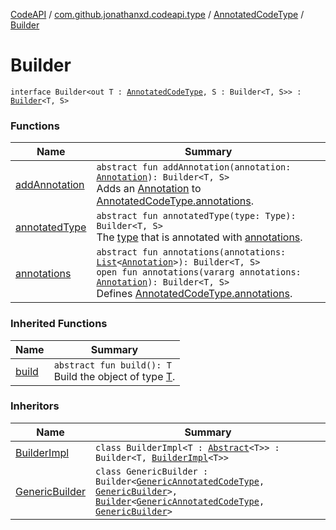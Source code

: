[CodeAPI](../../../index.md) / [com.github.jonathanxd.codeapi.type](../../index.md) / [AnnotatedCodeType](../index.md) / [Builder](.)

# Builder

`interface Builder<out T : `[`AnnotatedCodeType`](../index.md)`, S : Builder<T, S>> : `[`Builder`](../../../com.github.jonathanxd.codeapi.builder/-builder/index.md)`<T, S>`

### Functions

| Name | Summary |
|---|---|
| [addAnnotation](add-annotation.md) | `abstract fun addAnnotation(annotation: `[`Annotation`](../../../com.github.jonathanxd.codeapi.base/-annotation/index.md)`): Builder<T, S>`<br>Adds an [Annotation](../../../com.github.jonathanxd.codeapi.base/-annotation/index.md) to [AnnotatedCodeType.annotations](../annotations.md). |
| [annotatedType](annotated-type.md) | `abstract fun annotatedType(type: Type): Builder<T, S>`<br>The [type](annotated-type.md#com.github.jonathanxd.codeapi.type.AnnotatedCodeType.Builder$annotatedType(java.lang.reflect.Type)/type) that is annotated with [annotations](annotations.md). |
| [annotations](annotations.md) | `abstract fun annotations(annotations: `[`List`](https://kotlinlang.org/api/latest/jvm/stdlib/kotlin.collections/-list/index.html)`<`[`Annotation`](../../../com.github.jonathanxd.codeapi.base/-annotation/index.md)`>): Builder<T, S>`<br>`open fun annotations(vararg annotations: `[`Annotation`](../../../com.github.jonathanxd.codeapi.base/-annotation/index.md)`): Builder<T, S>`<br>Defines [AnnotatedCodeType.annotations](../annotations.md). |

### Inherited Functions

| Name | Summary |
|---|---|
| [build](../../../com.github.jonathanxd.codeapi.builder/-builder/build.md) | `abstract fun build(): T`<br>Build the object of type [T](#). |

### Inheritors

| Name | Summary |
|---|---|
| [BuilderImpl](../-abstract/-builder-impl/index.md) | `class BuilderImpl<T : `[`Abstract`](../-abstract/index.md)`<T>> : Builder<T, `[`BuilderImpl`](../-abstract/-builder-impl/index.md)`<T>>` |
| [GenericBuilder](../-generic-annotated-code-type/-generic-builder/index.md) | `class GenericBuilder : Builder<`[`GenericAnnotatedCodeType`](../-generic-annotated-code-type/index.md)`, `[`GenericBuilder`](../-generic-annotated-code-type/-generic-builder/index.md)`>, `[`Builder`](../../-generic-type/-builder/index.md)`<`[`GenericAnnotatedCodeType`](../-generic-annotated-code-type/index.md)`, `[`GenericBuilder`](../-generic-annotated-code-type/-generic-builder/index.md)`>` |

